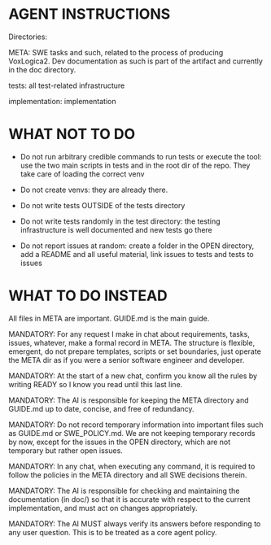 # AGENT INSTRUCTIONS

Directories:

META: SWE tasks and such, related to the process of producing VoxLogica2. Dev documentation as such is part of the artifact and currently in the doc directory.

tests: all test-related infrastructure

implementation: implementation

# WHAT **NOT** TO DO

- Do not run arbitrary credible commands to run tests or execute the tool: use the two main scripts in tests and in the root dir of the repo. They take care of loading the correct venv

- Do not create venvs: they are already there.

- Do not write tests OUTSIDE of the tests directory

- Do not write tests randomly in the test directory: the testing infrastructure is well documented and new tests go there

- Do not report issues at random: create a folder in the OPEN directory, add a README and all useful material, link issues to tests and tests to issues

# WHAT TO DO INSTEAD

All files in META are important. GUIDE.md is the main guide.

MANDATORY: For any request I make in chat about requirements, tasks, issues, whatever, make a formal record in META. The structure is flexible, emergent, do not prepare templates, scripts or set boundaries, just operate the META dir as if you were a senior software engineer and developer.

MANDATORY: At the start of a new chat, confirm you know all the rules by writing READY so I know you read until this last line.

MANDATORY: The AI is responsible for keeping the META directory and GUIDE.md up to date, concise, and free of redundancy.

MANDATORY: Do not record temporary information into important files such as GUIDE.md or SWE_POLICY.md. We are not keeping temporary records by now, except for the issues in the OPEN directory, which are not temporary but rather open issues.

MANDATORY: In any chat, when executing any command, it is required to follow the policies in the META directory and all SWE decisions therein.

MANDATORY: The AI is responsible for checking and maintaining the documentation (in doc/) so that it is accurate with respect to the current implementation, and must act on changes appropriately.

MANDATORY: The AI MUST always verify its answers before responding to any user question. This is to be treated as a core agent policy.
